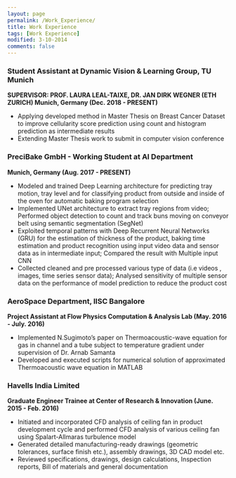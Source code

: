 ```yaml
---
layout: page
permalink: /Work_Experience/
title: Work Experience
tags: [Work Experience]
modified: 3-10-2014
comments: false
---
```


### Student Assistant at Dynamic Vision & Learning Group, TU Munich
<strong> SUPERVISOR: PROF. LAURA LEAL-TAIXE, DR. JAN DIRK WEGNER (ETH ZURICH) </strong>
<strong> Munich, Germany (Dec. 2018 - PRESENT) </strong>
- Applying developed method in Master Thesis on Breast Cancer Dataset to improve cellularity score prediction using count and histogram prediction as intermediate results
- Extending Master Thesis work to submit in computer vision conference

### PreciBake GmbH - Working Student at AI Department
<strong> Munich, Germany (Aug. 2017 - PRESENT) </strong>
- Modeled and trained Deep Learning architecture for predicting tray motion, tray level and for classifying product from outside and inside of the oven for automatic baking program selection
- Implemented UNet architecture to extract tray regions from video; Performed object detection to count and track buns moving on conveyor belt using semantic segmentation (SegNet)
- Exploited temporal patterns with Deep Recurrent Neural Networks (GRU) for the estimation of thickness of the product, baking time estimation and product recognition using input video data and sensor data as in intermediate input; Compared the result with Multiple input CNN
- Collected cleaned and pre processed various type of data (i.e videos , images, time series sensor data); Analysed sensitivity of multiple sensor data on the performance of model prediction to reduce the product cost

### AeroSpace Department, IISC Bangalore
<strong> Project Assistant at Flow Physics Computation & Analysis Lab (May. 2016 - July. 2016) </strong>
- Implemented N.Sugimoto’s paper on Thermoacoustic-wave equation for gas in channel and a tube subject to temperature gradient under supervision of Dr. Arnab Samanta
- Developed and executed scripts for numerical solution of approximated Thermoacoustic wave equation in MATLAB

### Havells India Limited
<strong> Graduate Engineer Trainee at Center of Research & Innovation (June. 2015 - Feb. 2016) </strong>
- Initiated and incorporated CFD analysis of ceiling fan in product development cycle and performed CFD analysis of various ceiling fan using Spalart-Allmaras turbulence model
- Generated detailed manufacturing-ready drawings (geometric tolerances, surface finish etc.), assembly drawings, 3D CAD model etc.
- Reviewed specifications, drawings, design calculations, Inspection reports, Bill of materials and general documentation
